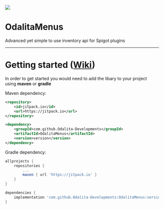 [![](https://jitpack.io/v/Odalita-Developments/OdalitaMenus.svg)](https://jitpack.io/#Odalita-Developments/OdalitaMenus)

# OdalitaMenus
Advanced yet simple to use inventory api for Spigot plugins
___

# Getting started ([Wiki](https://github.com/Odalita-Developments/OdalitaMenus/wiki/Getting-started))
In order to get started you would need to add the libary to your project using **maven** or **gradle**

Maven dependency:
```xml
<repository>
    <id>jitpack.io</id>
    <url>https://jitpack.io</url>
</repository>

<dependency>
    <groupId>com.github.Odalita-Developments</groupId>
    <artifactId>OdalitaMenus</artifactId>
    <version>version</version>
</dependency>
```


Gradle dependency:
```gradle
allprojects {
    repositories {
        ...
        maven { url 'https://jitpack.io' }
    }
}

dependencies {
    implementation 'com.github.Odalita-Developments:OdalitaMenus:version'
}
```
